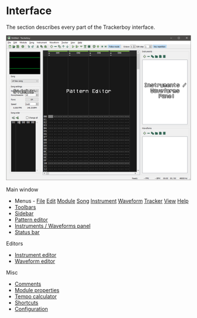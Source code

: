 
# Interface

The section describes every part of the Trackerboy interface.

![overview](img/overview.png "The Trackerboy interface")

Main window

 - Menus - [File](menus/file.md)
           [Edit](menus/edit.md)
           [Module](menus/module.md)
           [Song](menus/song.md)
           [Instrument](menus/instruments.md)
           [Waveform](menus/waveforms.md)
           [Tracker](menus/tracker.md)
           [View](menus/view.md)
           [Help](menus/help.md)
 - [Toolbars](toolbars.md)
 - [Sidebar](sidebar.md)
 - [Pattern editor](pattern-editor.md)
 - [Instruments / Waveforms panel](instruments-waveforms.md)
 - [Status bar](statusbar.md)
 
Editors

 - [Instrument editor](instrument-editor.md)
 - [Waveform editor](waveform-editor.md)

Misc

 - [Comments](comments.md)
 - [Module properties](module-properties.md)
 - [Tempo calculator](tempo-calculator.md)
 - [Shortcuts](shortcuts.md)
 - [Configuration](configuration/index.md)
